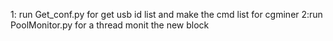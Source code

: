 1: run Get_conf.py for get usb id list and make the cmd list for cgminer 
2:run PoolMonitor.py for a thread monit the new block


